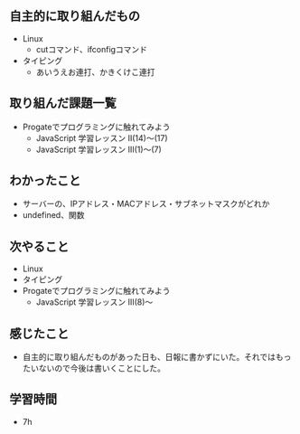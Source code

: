 ## 自主的に取り組んだもの
-  Linux
     -  cutコマンド、ifconfigコマンド
-  タイピング
     - あいうえお連打、かきくけこ連打

## 取り組んだ課題一覧
- Progateでプログラミングに触れてみよう
     -  JavaScript 学習レッスン Ⅱ(14)〜(17)
     -  JavaScript 学習レッスン Ⅲ(1)〜(7)

## わかったこと
-  サーバーの、IPアドレス・MACアドレス・サブネットマスクがどれか
-  undefined、関数

## 次やること
-  Linux
- タイピング
-  Progateでプログラミングに触れてみよう
     -  JavaScript 学習レッスン Ⅲ(8)〜

## 感じたこと
-  自主的に取り組んだものがあった日も、日報に書かずにいた。それではもったいないので今後は書いくことにした。

## 学習時間
- 7h